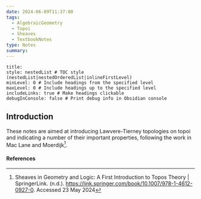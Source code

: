 ```yaml
---
date: 2024-06-09T11:37:00
tags:
  - AlgebraicGeometry
  - Topoi
  - Sheaves
  - TextbookNotes
type: Notes
summary:
---
```

```table-of-contents
title: 
style: nestedList # TOC style (nestedList|nestedOrderedList|inlineFirstLevel)
minLevel: 0 # Include headings from the specified level
maxLevel: 0 # Include headings up to the specified level
includeLinks: true # Make headings clickable
debugInConsole: false # Print debug info in Obsidian console
```
## Introduction

These notes are aimed at introducing Lawvere-Tierney topologies on topoi and indicating a number of their important properties, following the work in Mac Lane and Moerdijk[^1].

#### References

[^1]: Sheaves in Geometry and Logic: A First Introduction to Topos Theory | SpringerLink. (n.d.). https://link.springer.com/book/10.1007/978-1-4612-0927-0. Accessed 23 May 2024